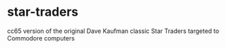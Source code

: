 # star-traders

cc65 version of the original Dave Kaufman classic Star Traders targeted to Commodore computers
